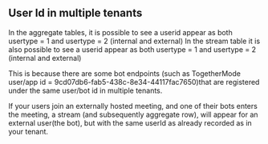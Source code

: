 ## User Id in multiple tenants

In the aggregate tables, it is possible to see a userid appear as both usertype = 1 and usertype = 2 (internal and external)
In the stream table it is also possible to see a userid appear as both usertype = 1 and usertype = 2 (internal and external)

This is because there are some bot endpoints (such as TogetherMode user/app id = 9cd07db6-fab5-438c-8e34-44117fac7650)that are registered under the same user/bot id in multiple tenants.

If your users join an externally hosted meeting, and one of their bots enters the meeting, a stream (and subsequently aggregate row), will appear for an external user(the bot), but with the same userId as already recorded as in your tenant.
